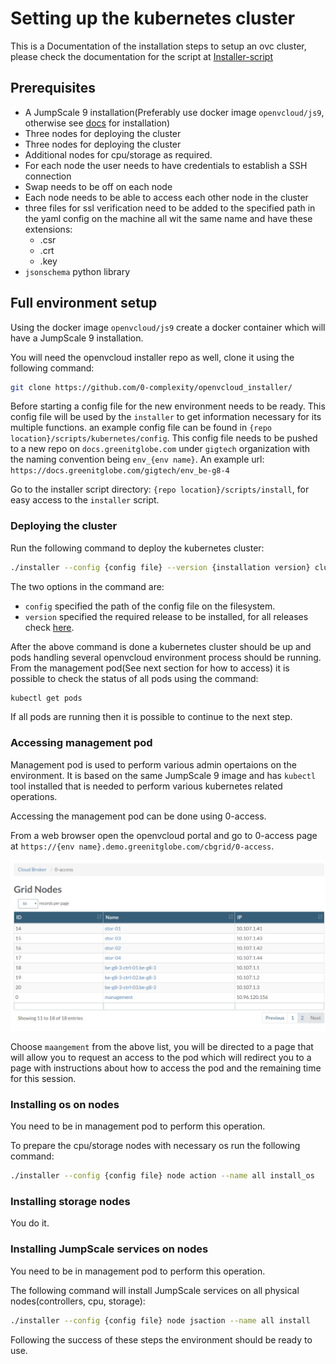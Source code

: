 # Setting up the kubernetes cluster

This is a Documentation of the installation steps to setup an ovc cluster, please check the documentation for the script at [Installer-script](Installer-script.md)

## Prerequisites

- A JumpScale 9 installation(Preferably use docker image `openvcloud/js9`, otherwise see [docs](https://github.com/Jumpscale/bash) for installation)
- Three nodes for deploying the cluster
- Three nodes for deploying the cluster
- Additional nodes for cpu/storage as required. 
- For each node the user needs to have credentials to establish a SSH connection
- Swap needs to be off on each node
- Each node needs to be able to access each other node in the cluster
- three files for ssl verification need to be added to the  specified path in the yaml config on the machine all wit
  the same name and have these extensions:
  - .csr
  - .crt
  - .key
- `jsonschema` python library

## Full environment setup

Using the docker image `openvcloud/js9` create a docker container which will have a JumpScale 9 installation.

You will need the openvcloud installer repo as well, clone it using the following command:

```bash
git clone https://github.com/0-complexity/openvcloud_installer/
```

Before starting a config file for the new environment needs to be ready. This config file will be used by the `installer` to get information necessary for its multiple functions. an example config file can be found in `{repo location}/scripts/kubernetes/config`. This config file needs to be pushed to a new repo on `docs.greenitglobe.com` under `gigtech` organization with the naming convention being `env_{env name}`. An example url: `https://docs.greenitglobe.com/gigtech/env_be-g8-4`

Go to the installer script directory: `{repo location}/scripts/install`, for easy access to the `installer` script.

### Deploying the cluster

Run the following command to deploy the kubernetes cluster:

```bash
./installer --config {config file} --version {installation version} cluster deploy
```

The two options in the command are:

- `config` specified the path of the config file on the filesystem.
- `version` specified the required release to be installed, for all releases check [here](https://github.com/0-complexity/home/tree/master/manifests).

After the above command is done a kubernetes cluster should be up and pods handling several openvcloud environment process should be running.
From the management pod(See next section for how to access) it is possible to check the status of all pods using the command:

```bash
kubectl get pods
```

If all pods are running then it is possible to continue to the next step.

### Accessing management pod

Management pod is used to perform various admin opertaions on the environment. It is based on the same JumpScale 9 image and has `kubectl` tool installed that is needed to perform various kubernetes related operations.

Accessing the management pod can be done using 0-access.

From a web browser open the openvcloud portal and go to 0-access page at `https://{env name}.demo.greenitglobe.com/cbgrid/0-access`.

![0-access](0-access.png)

Choose `maangement` from the above list, you will be directed to a page that will allow you to request an access to the pod which will redirect you to a page with instructions about how to access the pod and the remaining time for this session.

### Installing os on nodes

You need to be in management pod to perform this operation.

To prepare the cpu/storage nodes with necessary os run the following command:

```bash
./installer --config {config file} node action --name all install_os
```

### Installing storage nodes
You do it.

### Installing JumpScale services on nodes

You need to be in management pod to perform this operation.

The following command will install JumpScale services on all physical nodes(controllers, cpu, storage):

```bash
./installer --config {config file} node jsaction --name all install
```

Following the success of these steps the environment should be ready to use.